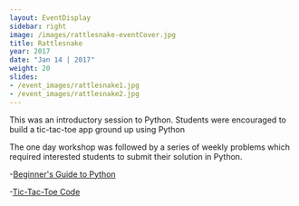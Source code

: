 ```yaml
---
layout: EventDisplay
sidebar: right
image: /images/rattlesnake-eventCover.jpg
title: Rattlesnake
year: 2017
date: "Jan 14 | 2017"
weight: 20
slides:
- /event_images/rattlesnake1.jpg
- /event_images/rattlesnake2.jpg
---
```


This was an introductory session to Python. Students were encouraged to build a tic-tac-toe app ground up using Python 

<!--break-->

The one day workshop was followed by a series of weekly problems which required  interested students to submit their solution in Python.

-[Beginner's Guide to Python](http://wncc-iitb.org/wiki/index.php/Python_Workshop_Resources)

-[Tic-Tac-Toe Code](http://wncc-iitb.org/wiki/index.php/Python_Workshop_Resources)
